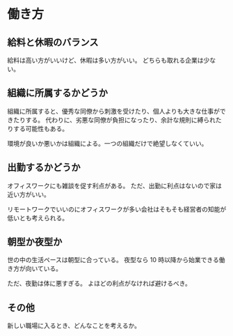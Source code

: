 # 働き方

## 給料と休暇のバランス

給料は高い方がいいけど、休暇は多い方がいい。
どちらも取れる企業は少ない。

## 組織に所属するかどうか

組織に所属すると、優秀な同僚から刺激を受けたり、個人よりも大きな仕事ができたりする。
代わりに、劣悪な同僚が負担になったり、余計な規則に縛られたりする可能性もある。

環境が良いか悪いかは組織による。一つの組織だけで絶望しなくていい。

## 出勤するかどうか

オフィスワークにも雑談を促す利点がある。
ただ、出勤に利点はないので家は近い方がいい。

リモートワークでいいのにオフィスワークが多い会社はそもそも経営者の知能が低いとも考えられる。

## 朝型か夜型か

世の中の生活ペースは朝型に合っている。
夜型なら 10 時以降から始業できる働き方が向いている。

ただ、夜勤は体に悪すぎる。
よほどの利点がなければ避けるべき。

## その他

新しい職場に入るとき、どんなことを考えるか。
